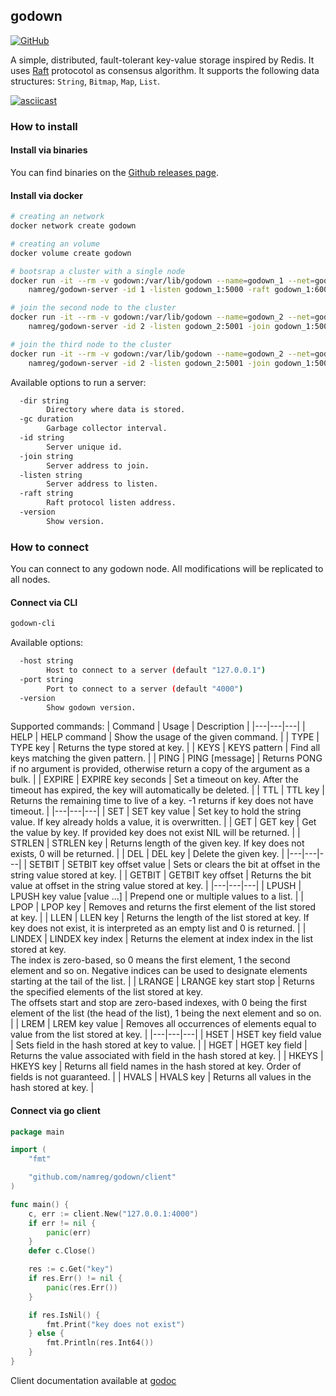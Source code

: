 ## godown

[![GitHub](https://img.shields.io/github/license/mashape/apistatus.svg)](https://github.com/namreg/godown/blob/master/LICENSE)

A simple, distributed, fault-tolerant key-value storage inspired by Redis. It uses [Raft](https://raft.github.io) protocotol as consensus algorithm.
It supports the following data structures: `String`, `Bitmap`, `Map`, `List`.

[![asciicast](https://asciinema.org/a/lNp3lOJlnnp9WQW3kKnguL35e.png)](https://asciinema.org/a/lNp3lOJlnnp9WQW3kKnguL35e)

### How to install

#### Install via binaries
You can find binaries on the [Github releases page](https://github.com/namreg/godown/releases).

#### Install via docker
```bash
# creating an network
docker network create godown 

# creating an volume
docker volume create godown 

# bootsrap a cluster with a single node
docker run -it --rm -v godown:/var/lib/godown --name=godown_1 --net=godown -p 5000:5000 \
    namreg/godown-server -id 1 -listen godown_1:5000 -raft godown_1:6000

# join the second node to the cluster
docker run -it --rm -v godown:/var/lib/godown --name=godown_2 --net=godown -p 5001:5001 \ 
    namreg/godown-server -id 2 -listen godown_2:5001 -join godown_1:5000 -raft godown_2:6001

# join the third node to the cluster
docker run -it --rm -v godown:/var/lib/godown --name=godown_2 --net=godown -p 5001:5001  \
    namreg/godown-server -id 2 -listen godown_2:5001 -join godown_1:5000 -raft godown_2:6001
```

Available options to run a server:
```bash
  -dir string
        Directory where data is stored.
  -gc duration
        Garbage collector interval.
  -id string
        Server unique id.
  -join string
        Server address to join.
  -listen string
        Server address to listen.
  -raft string
        Raft protocol listen address.
  -version
        Show version.
```

### How to connect

You can connect to any godown node. All modifications will be replicated to all nodes.

#### Connect via CLI
```bash
godown-cli
```

Available options:
```bash
  -host string
    	Host to connect to a server (default "127.0.0.1")
  -port string
    	Port to connect to a server (default "4000")
  -version
    	Show godown version.
```

Supported commands:
| Command | Usage | Description |
|---|---|---|
| HELP | HELP command | Show the usage of the given command. |
| TYPE | TYPE key | Returns the type stored at key. |
| KEYS | KEYS pattern | Find all keys matching the given pattern. |
| PING | PING [message] | Returns PONG if no argument is provided, otherwise return a copy of the argument as a bulk. |
| EXPIRE | EXPIRE key seconds | Set a timeout on key. After the timeout has expired, the key will automatically be deleted. |
| TTL | TTL key | Returns the remaining time to live of a key. -1 returns if key does not have timeout. |
|---|---|---|
| SET | SET key value | Set key to hold the string value. If key already holds a value, it is overwritten. |
| GET | GET key | Get the value by key. If provided key does not exist NIL will be returned. |
| STRLEN | STRLEN key | Returns length of the given key. If key does not exists, 0 will be returned. |
| DEL | DEL key | Delete the given key. |
|---|---|---|
| SETBIT | SETBIT key offset value | Sets or clears the bit at offset in the string value stored at key. |
| GETBIT | GETBIT key offset | Returns the bit value at offset in the string value stored at key. |
|---|---|---|
| LPUSH | LPUSH key value [value ...] | Prepend one or multiple values to a list. |
| LPOP | LPOP key | Removes and returns the first element of the list stored at key. |
| LLEN | LLEN key | Returns the length of the list stored at key. If key does not exist, it is interpreted as an empty list and 0 is returned. |
| LINDEX | LINDEX key index | Returns the element at index index in the list stored at key. <br>The index is zero-based, so 0 means the first element, 1 the second element and so on. Negative indices can be used to designate elements starting at the tail of the list. |
| LRANGE | LRANGE key start stop | Returns the specified elements of the list stored at key.<br> The offsets start and stop are zero-based indexes, with 0 being the first element of the list (the head of the list), 1 being the next element and so on. |
| LREM | LREM key value | Removes all occurrences of elements equal to value from the list stored at key. |
|---|---|---|
| HSET | HSET key field value | Sets field in the hash stored at key to value. |
| HGET | HGET key field | Returns the value associated with field in the hash stored at key. |
| HKEYS | HKEYS key | Returns all field names in the hash stored at key. Order of fields is not guaranteed. |
| HVALS | HVALS key | Returns all values in the hash stored at key. |

#### Connect via go client
```go
package main

import (
	"fmt"

	"github.com/namreg/godown/client"
)

func main() {
	c, err := client.New("127.0.0.1:4000")
	if err != nil {
		panic(err)
	}
	defer c.Close()

	res := c.Get("key")
	if res.Err() != nil {
		panic(res.Err())
	}

	if res.IsNil() {
		fmt.Print("key does not exist")
	} else {
		fmt.Println(res.Int64())
	}
}
```
Client documentation available at [godoc](https://godoc.org/github.com/namreg/godown)